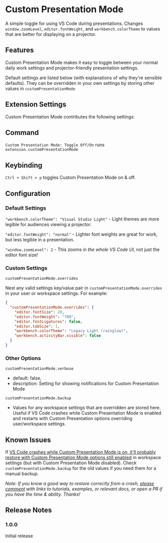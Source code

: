 # Custom Presentation Mode

A simple toggle for using VS Code during presentations. Changes `window.zoomLevel`, `editor.fontWeight`, and `workbench.colorTheme` to values that are better for displaying on a projector.

## Features

Custom Presentation Mode makes it easy to toggle between your normal daily work settings and projector-friendly presentation settings.

Default settings are listed below (with explanations of why they're sensible defaults). They can be overridden in your own settings by storing other values in `customPresentationMode`

## Extension Settings

Custom Presentation Mode contributes the following settings:

## Command

`Custom Presentation Mode: Toggle Off/On` runs `extension.customPresentationMode`

## Keybinding

`Ctrl + Shift + p` toggles Custom Presentation Mode on & off.

## Configuration

### Default Settings

`"workbench.colorTheme": "Visual Studio Light"` - Light themes are more legible for audiences viewing a projector.

`"editor.fontWeight": "normal"` - Lighter font weights are great for work, but less legible in a presentation.

`"window.zoomLevel": 2` - This zooms in _the whole VS Code UI_, not just the editor font size!

### Custom Settings

`customPresentationMode.overrides`

Nest any valid settings key/value pair in `customPresentationMode.overrides` in your user or workspace settings. For example:

```json
{
  "customPresentationMode.overrides": {
    "editor.fontSize": 20,
    "editor.fontWeight": "700",
    "editor.fontLigatures": false,
    "editor.tabSize": 1,
    "workbench.colorTheme": "Legacy Light (rainglow)",
    "workbench.activityBar.visible": false
  }
}
```

### Other Options

`customPresentationMode.verbose`

* default: false,
* description: Setting for showing notifications for Custom Presentation Mode

`customPresentationMode.backup`
* Values for any workspace settings that are overridden are stored here. Useful if VS Code crashes while Custom Presentation Mode is enabled and restarts with Custom Presentation options overriding user/workspace settings.

## Known Issues

If [VS Code crashes while Custom Presentation Mode is on, it'll probably restore with Custom Presentation Mode options still enabled](https://github.com/jdsteinbach/vscode-custom-presentation-mode/issues/1) in workspace settings (but with Custom Presentation Mode disabled). Check `customPresentationMode.backup` for the old values if you need them for a manual backup.

_Note: If you know a good way to restore correctly from a crash, [please comment](https://github.com/jdsteinbach/vscode-custom-presentation-mode/issues/1) with links to tutorials, examples, or relevant docs, or open a PR if you have the time & ability. Thanks!_

## Release Notes

### 1.0.0

Initial release
